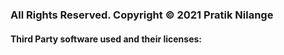 ### All Rights Reserved. Copyright © 2021 Pratik Nilange
#### Third Party software used and their licenses:
